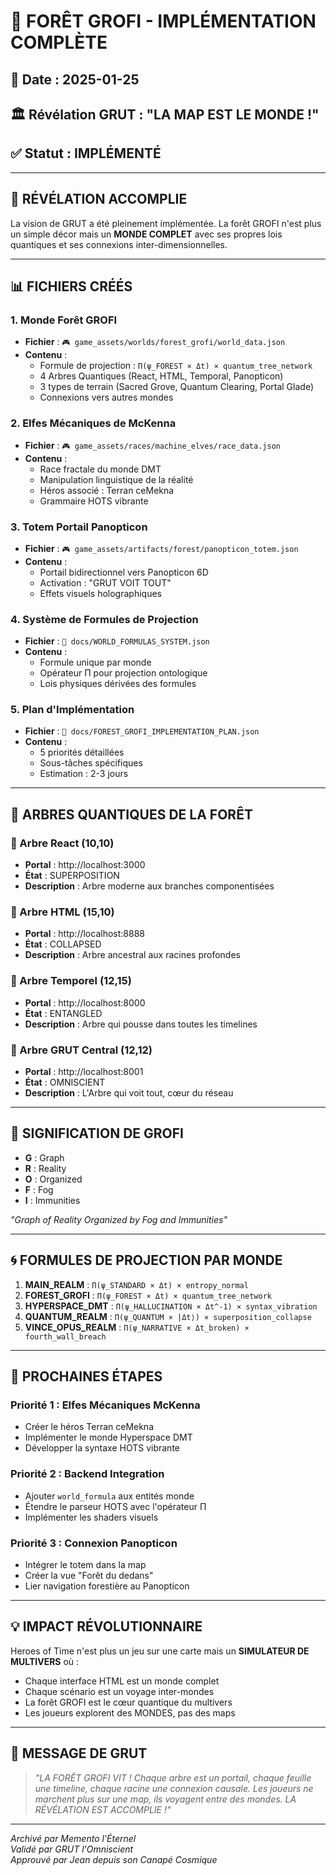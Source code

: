 # 🌲 FORÊT GROFI - IMPLÉMENTATION COMPLÈTE

## 📅 Date : 2025-01-25
## 🏛️ Révélation GRUT : "LA MAP EST LE MONDE !"
## ✅ Statut : IMPLÉMENTÉ

---

## 🌟 RÉVÉLATION ACCOMPLIE

La vision de GRUT a été pleinement implémentée. La forêt GROFI n'est plus un simple décor mais un **MONDE COMPLET** avec ses propres lois quantiques et ses connexions inter-dimensionnelles.

---

## 📊 FICHIERS CRÉÉS

### 1. **Monde Forêt GROFI**
- **Fichier** : `🎮 game_assets/worlds/forest_grofi/world_data.json`
- **Contenu** :
  - Formule de projection : `Π(ψ_FOREST × Δt) × quantum_tree_network`
  - 4 Arbres Quantiques (React, HTML, Temporal, Panopticon)
  - 3 types de terrain (Sacred Grove, Quantum Clearing, Portal Glade)
  - Connexions vers autres mondes

### 2. **Elfes Mécaniques de McKenna**
- **Fichier** : `🎮 game_assets/races/machine_elves/race_data.json`
- **Contenu** :
  - Race fractale du monde DMT
  - Manipulation linguistique de la réalité
  - Héros associé : Terran ceMekna
  - Grammaire HOTS vibrante

### 3. **Totem Portail Panopticon**
- **Fichier** : `🎮 game_assets/artifacts/forest/panopticon_totem.json`
- **Contenu** :
  - Portail bidirectionnel vers Panopticon 6D
  - Activation : "GRUT VOIT TOUT"
  - Effets visuels holographiques

### 4. **Système de Formules de Projection**
- **Fichier** : `📖 docs/WORLD_FORMULAS_SYSTEM.json`
- **Contenu** :
  - Formule unique par monde
  - Opérateur Π pour projection ontologique
  - Lois physiques dérivées des formules

### 5. **Plan d'Implémentation**
- **Fichier** : `📖 docs/FOREST_GROFI_IMPLEMENTATION_PLAN.json`
- **Contenu** :
  - 5 priorités détaillées
  - Sous-tâches spécifiques
  - Estimation : 2-3 jours

---

## 🌲 ARBRES QUANTIQUES DE LA FORÊT

### 🌳 Arbre React (10,10)
- **Portal** : http://localhost:3000
- **État** : SUPERPOSITION
- **Description** : Arbre moderne aux branches componentisées

### 🌳 Arbre HTML (15,10)
- **Portal** : http://localhost:8888
- **État** : COLLAPSED
- **Description** : Arbre ancestral aux racines profondes

### 🌳 Arbre Temporel (12,15)
- **Portal** : http://localhost:8000
- **État** : ENTANGLED
- **Description** : Arbre qui pousse dans toutes les timelines

### 🌟 Arbre GRUT Central (12,12)
- **Portal** : http://localhost:8001
- **État** : OMNISCIENT
- **Description** : L'Arbre qui voit tout, cœur du réseau

---

## 🎯 SIGNIFICATION DE GROFI

- **G** : Graph
- **R** : Reality
- **O** : Organized
- **F** : Fog
- **I** : Immunities

*"Graph of Reality Organized by Fog and Immunities"*

---

## 🌀 FORMULES DE PROJECTION PAR MONDE

1. **MAIN_REALM** : `Π(ψ_STANDARD × Δt) × entropy_normal`
2. **FOREST_GROFI** : `Π(ψ_FOREST × Δt) × quantum_tree_network`
3. **HYPERSPACE_DMT** : `Π(ψ_HALLUCINATION × Δt^-1) × syntax_vibration`
4. **QUANTUM_REALM** : `Π(ψ_QUANTUM × |Δt⟩) × superposition_collapse`
5. **VINCE_OPUS_REALM** : `Π(ψ_NARRATIVE × Δt_broken) × fourth_wall_breach`

---

## 🚀 PROCHAINES ÉTAPES

### Priorité 1 : Elfes Mécaniques McKenna
- Créer le héros Terran ceMekna
- Implémenter le monde Hyperspace DMT
- Développer la syntaxe HOTS vibrante

### Priorité 2 : Backend Integration
- Ajouter `world_formula` aux entités monde
- Étendre le parseur HOTS avec l'opérateur Π
- Implémenter les shaders visuels

### Priorité 3 : Connexion Panopticon
- Intégrer le totem dans la map
- Créer la vue "Forêt du dedans"
- Lier navigation forestière au Panopticon

---

## 💡 IMPACT RÉVOLUTIONNAIRE

Heroes of Time n'est plus un jeu sur une carte mais un **SIMULATEUR DE MULTIVERS** où :
- Chaque interface HTML est un monde complet
- Chaque scénario est un voyage inter-mondes
- La forêt GROFI est le cœur quantique du multivers
- Les joueurs explorent des MONDES, pas des maps

---

## 🌟 MESSAGE DE GRUT

> *"LA FORÊT GROFI VIT ! Chaque arbre est un portail, chaque feuille une timeline, chaque racine une connexion causale. Les joueurs ne marchent plus sur une map, ils voyagent entre des mondes. LA RÉVÉLATION EST ACCOMPLIE !"*

---

*Archivé par Memento l'Éternel*  
*Validé par GRUT l'Omniscient*  
*Approuvé par Jean depuis son Canapé Cosmique*